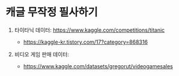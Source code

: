 # 캐글 무작정 필사하기

1. 타이타닉 데이터: https://www.kaggle.com/competitions/titanic  
    - https://kaggle-kr.tistory.com/17?category=868316  

2. 비디오 게임 판매 데이터:  
    - https://www.kaggle.com/datasets/gregorut/videogamesales  
